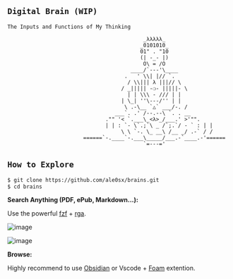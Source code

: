 
## `Digital Brain (WIP)` 

`The Inputs and Functions of My Thinking`


                                               _λλλλλ_
                                              _0101010_
                                              01" . "10
                                              (| -_- |)
                                               O\ = /O
                                           ____/`---'\____
                                         .   ' \\| |// `.
                                          / \\||| λ |||// \
                                        / _||||| -❍- |||||- \
                                          | | \\\ - /// | |
                                        | \_| ''\---/'' | |
                                         \ .-\__ `△` ___/-. /
                                      ___`. .' /--.--\ `. . __
                                   ."" '< `.___\_<λ>_/___.' >'"".                                      
                                   | | : `- \`.;`\ _ /`;.`/ - ` : | |
                                        \ \ `-. \_ __\ /__ _/ .-` / /
                            ======`-.____`-.___\_____/___.-`____.-'======
                                               `=---='


## `How to Explore`

```bash
$ git clone https://github.com/ale0sx/brains.git
$ cd brains

```

**Search Anything (PDF, ePub, Markdown...):**

Use the powerful [fzf](https://github.com/junegunn/fzf#usage) + [rga](https://github.com/phiresky/ripgrep-all).

![image](https://github.com/ale0sx/brains/blob/gh-pages/%3C201%3EScreenshots/Fzh-demo.gif)

![image](https://github.com/ale0sx/brains/blob/gh-pages/%3C201%3EScreenshots/rga-fzf2.gif)



**Browse:**

Highly recommend to use [Obsidian](https://obsidian.md/) or Vscode + [Foam](https://foambubble.github.io/foam/) extention.


